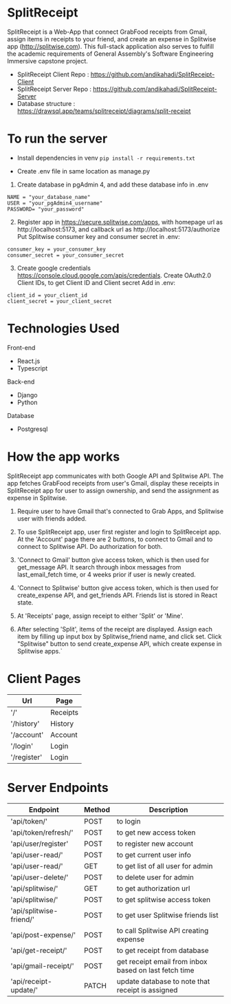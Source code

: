 # SplitReceipt
SplitReceipt is a Web-App that connect GrabFood receipts from Gmail, assign items in receipts to your friend, and  create an expense in Splitwise app (http://splitwise.com).
This full-stack application also serves to fulfill the academic requirements of General Assembly's Software Engineering Immersive capstone project.

 - SplitReceipt Client Repo : https://github.com/andikahadi/SplitReceipt-Client
 - SplitReceipt Server Repo : https://github.com/andikahadi/SplitReceipt-Server
 - Database structure : https://drawsql.app/teams/splitreceipt/diagrams/split-receipt

# To run the server

- Install dependencies in venv
```pip install -r requirements.txt```

- Create .env file in same location as manage.py
1) Create database in pgAdmin 4, and add these database info in .env
``` 
NAME = "your_database_name"
USER = "your_pgAdmin4_username"
PASSWORD= "your_password"
```

2) Register app in https://secure.splitwise.com/apps, with homepage url as http://localhost:5173, and callback url as http://localhost:5173/authorize
Put Splitwise consumer key and consumer secret in .env:
```
consumer_key = your_consumer_key
consumer_secret = your_consumer_secret
```

3) Create google credentials https://console.cloud.google.com/apis/credentials.
Create OAuth2.0 Client IDs, to get Client ID and Client secret
Add in .env:
```
client_id = your_client_id
client_secret = your_client_secret
```

# Technologies Used
Front-end
 - React.js
 - Typescript

Back-end
 - Django
 - Python

Database
 - Postgresql

# How the app works
SplitReceipt app communicates with both Google API and Splitwise API. The app fetches GrabFood receipts from user's Gmail, display these receipts in SplitReceipt app for user to assign ownership, and send the assignment as expense in Splitwise.

1) Require user to have Gmail that's connected to Grab Apps, and Splitwise user with friends added.

2) To use SplitReceipt app, user first register and login to SplitReceipt app. At the 'Account' page there are 2 buttons, to connect to Gmail and to connect to Splitwise API. Do authorization for both.

3) 'Connect to Gmail' button give access token, which is then used for get_message API. It search through inbox messages from last_email_fetch time, or 4 weeks prior if user is newly created.

4) 'Connect to Splitwise' button give access token, which is then used for create_expense API, and get_friends API. Friends list is stored in React state.

5) At 'Receipts' page, assign receipt to either 'Split' or 'Mine'. 

6) After selecting 'Split', items of the receipt are displayed. Assign each item by filling up input box by Splitwise_friend name, and click set.  Click "Splitwise" button to send create_expense API, which create expense in Splitwise apps.`



# Client Pages

| Url           | Page          |
| ------------- | ------------- |
| '/'           | Receipts      |
| '/history'   | History      |
| '/account'   | Account      |
| '/login'   | Login      |
| '/register'   | Login      |

# Server Endpoints

| Endpoint      | Method        | Description   |
| ------------- | ------------- |------------- |
| 'api/token/'| POST      |to login|
| 'api/token/refresh/'| POST      |to get new access token|
| 'api/user/register'| POST      |to register new account|
| 'api/user-read/'| POST      |to get current user info|
| 'api/user-read/'| GET      |to get list of all user for admin|
| 'api/user-delete/'| POST      |to delete user for admin      |
| 'api/splitwise/'| GET      |to get authorization url      |
| 'api/splitwise/'   | POST      |to get splitwise access token      |
| 'api/splitwise-friend/'| POST      |to get user Splitwise friends list|
| 'api/post-expense/'| POST      |to call Splitwise API creating expense     |
| 'api/get-receipt/'   | POST      |to get receipt from database      |
| 'api/gmail-receipt/'| POST      |get receipt email from inbox based on last fetch time|
| 'api/receipt-update/'| PATCH      |update database to note that receipt is assigned     |


